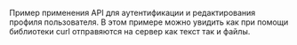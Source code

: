 Пример применения API для аутентификации и редактирования профиля пользователя. В этом примере можно увидить как при помощи библиотеки curl 
отправяются на сервер как текст так и файлы. 
